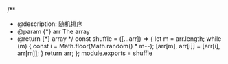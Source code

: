 
/**
 * @description: 随机排序
 * @param {*} arr The array
 * @return {*} array
 */
 const shuffle = ([...arr]) => {
  let m = arr.length;
  while (m) {
    const i = Math.floor(Math.random() * m--);
    [arr[m], arr[i]] = [arr[i], arr[m]];
  }
  return arr;
};
module.exports = shuffle